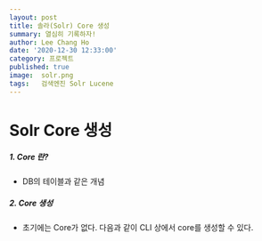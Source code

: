 ```yaml
---
layout: post
title: 솔라(Solr) Core 생성
summary: 열심히 기록하자!
author: Lee Chang Ho
date: '2020-12-30 12:33:00'
category: 프로젝트
published: true
image:  solr.png
tags:   검색엔진 Solr Lucene
---
```

# Solr Core 생성 

##### 1. Core 란?
- DB의 테이블과 같은 개념
##### 2. Core 생성
- 초기에는 Core가 없다. 다음과 같이 CLI 상에서 core를 생성할 수 있다.
<!--stackedit_data:
eyJoaXN0b3J5IjpbLTc1NDg2MTQ0NCwtMTIyOTAyMjY5NV19
-->